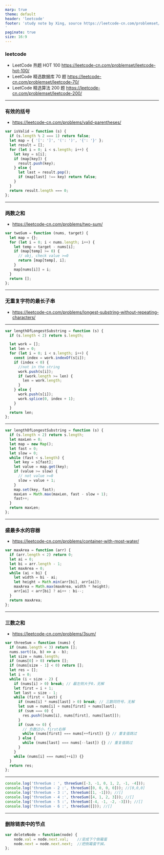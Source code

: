 ```yaml
---
marp: true
theme: default
header: 'leetcode'
footer: 'study note by Xing, source https://leetcode-cn.com/problemset/all/?topicSlugs=stack
'
paginate: true
size: 16:9
---
```


### leetcode

- LeetCode 热题 HOT 100 https://leetcode-cn.com/problemset/leetcode-hot-100/
- LeetCode 精选数据库 70 题 https://leetcode-cn.com/problemset/leetcode-70/
- LeetCode 精选算法 200 题 https://leetcode-cn.com/problemset/leetcode-200/

---

### 有效的括号

- https://leetcode-cn.com/problems/valid-parentheses/

```js
var isValid = function (s) {
  if (s.length % 2 === 1) return false;
  let map = { '[': ']', '(': ')', '{': '}' };
  let result = [];
  for (let i = 0; i < s.length; i++) {
    let key = s[i];
    if (map[key]) {
      result.push(key);
    } else {
      let last = result.pop();
      if (map[last] !== key) return false;
    }
  }
  return result.length === 0;
};
```

---

### 两数之和

- https://leetcode-cn.com/problems/two-sum/

```js
var twoSum = function (nums, target) {
  let map = {};
  for (let i = 0; i < nums.length; i++) {
    let temp = target - nums[i];
    if (map[temp] >= 0) {
      // obj, check value >=0
      return [map[temp], i];
    }
    map[nums[i]] = i;
  }
  return [];
};
```

---

### 无重复字符的最长子串

- https://leetcode-cn.com/problems/longest-substring-without-repeating-characters/

---

```js
var lengthOfLongestSubstring = function (s) {
  if (s.length < 2) return s.length;

  let work = [];
  let len = 0;
  for (let i = 0; i < s.length; i++) {
    const index = work.indexOf(s[i]);
    if (index < 0) {
      //not in the string
      work.push(s[i]);
      if (work.length >= len) {
        len = work.length;
      }
    } else {
      work.push(s[i]);
      work.splice(0, index + 1);
    }
  }
  return len;
};
```

---

```js
var lengthOfLongestSubstring = function (s) {
  if (s.length < 2) return s.length;
  let maxLen = 0;
  let map = new Map();
  let fast = 0;
  let slow = 0;
  while (fast < s.length) {
    let key = s[fast];
    let value = map.get(key);
    if (value >= slow) {
      // not value >=0
      slow = value + 1;
    }
    map.set(key, fast);
    maxLen = Math.max(maxLen, fast - slow + 1);
    fast++;
  }
  return maxLen;
};
```

---

### 盛最多水的容器

- https://leetcode-cn.com/problems/container-with-most-water/

```js
var maxArea = function (arr) {
  if (arr.length < 2) return 0;
  let ai = 0;
  let bi = arr.length - 1;
  let maxArea = 0;
  while (ai < bi) {
    let width = bi - ai;
    let height = Math.min(arr[bi], arr[ai]);
    maxArea = Math.max(maxArea, width * height);
    arr[ai] < arr[bi] ? ai++ : bi--;
  }
  return maxArea;
};
```

---

### 三数之和

- https://leetcode-cn.com/problems/3sum/

```js
var threeSum = function (nums) {
  if (nums.length < 3) return [];
  nums.sort((a, b) => a - b);
  let size = nums.length;
  if (nums[0] > 0) return [];
  if (nums[size - 1] < 0) return [];
  let res = [];
  let i = 0;
  while (i < size - 2) {
    if (nums[i] > 0) break; // 最左侧大于0，无解
    let first = i + 1;
    let last = size - 1;
    while (first < last) {
      if (nums[i] * nums[last] > 0) break; // 三数同符号，无解
      let sum = nums[i] + nums[first] + nums[last];
      if (sum === 0) {
        res.push([nums[i], nums[first], nums[last]]);
      }
      if (sum <= 0) {
        // 负数过小，first右移
        while (nums[first] === nums[++first]) {} // 重复值跳过
      } else {
        while (nums[last] === nums[--last]) {} // 重复值跳过
      }
    }
    while (nums[i] === nums[++i]) {}
  }
  return res;
};
```

---

```js
console.log('threeSum : ', threeSum([-3, -1, 0, 1, 2, -1, -4]));
console.log('threeSum - 2 :', threeSum([0, 0, 0, 0])); //[0,0,0]
console.log('threeSum - 3 :', threeSum([1, -1])); //[]
console.log('threeSum - 4 :', threeSum([4, 1, 2, 3])); //[]
console.log('threeSum - 5 :', threeSum([-4, -1, -2, -3])); //[]
console.log('threeSum - 6 :', threeSum([])); //[]
```

---

### 删除链表中的节点
```js
var deleteNode = function(node) {
    node.val = node.next.val;    //变成下个倒霉蛋
    node.next = node.next.next;  //把倒霉蛋干掉。
};
```